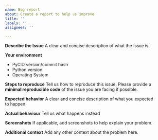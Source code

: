 ```yaml
---
name: Bug report
about: Create a report to help us improve
title: ''
labels: ''
assignees: ''

---
```


**Describe the Issue**
A clear and concise description of what the Issue is.

**Your environment**
* PyCID version/commit hash
* Python version
* Operating System

**Steps to reproduce**
Tell us how to reproduce this issue. Please provide a **minimal reproducible code** of
the issue you are facing if possible.

**Expected behavior**
A clear and concise description of what you expected to happen.

**Actual behaviour**
Tell us what happens instead

**Screenshots**
If applicable, add screenshots to help explain your problem.

**Additional context**
Add any other context about the problem here.
